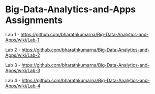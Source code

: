# Big-Data-Analytics-and-Apps Assignments
Lab 1 - https://github.com/bharathkumarna/Big-Data-Analytics-and-Apps/wiki/Lab-1

Lab 2 - https://github.com/bharathkumarna/Big-Data-Analytics-and-Apps/wiki/Lab-2

Lab 3 - https://github.com/bharathkumarna/Big-Data-Analytics-and-Apps/wiki/Lab-3

Lab 4 - https://github.com/bharathkumarna/Big-Data-Analytics-and-Apps/wiki/Lab-4
